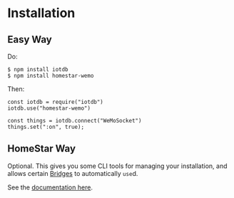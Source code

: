 # Installation

## Easy Way

Do:

    $ npm install iotdb
    $ npm install homestar-wemo

Then:

    const iotdb = require("iotdb")
    iotdb.use("homestar-wemo")

    const things = iotdb.connect("WeMoSocket")
    things.set(":on", true);

## HomeStar Way

Optional. This gives you some CLI tools for managing your installation,
and allows certain [Bridges](./bridges.md) to automatically `use`d.

See the [documentation here](./homestar.md).
